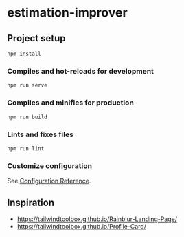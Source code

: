 # estimation-improver

## Project setup
```
npm install
```

### Compiles and hot-reloads for development
```
npm run serve
```

### Compiles and minifies for production
```
npm run build
```

### Lints and fixes files
```
npm run lint
```

### Customize configuration
See [Configuration Reference](https://cli.vuejs.org/config/).

## Inspiration

- <https://tailwindtoolbox.github.io/Rainblur-Landing-Page/>
- <https://tailwindtoolbox.github.io/Profile-Card/>
